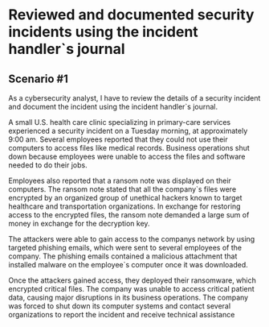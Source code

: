 # Reviewed and documented security incidents using the incident handler`s journal

## Scenario #1

As a cybersecurity analyst, I have to review the details of a security incident and document the incident using the incident handler`s journal.

A small U.S. health care clinic specializing in primary-care services experienced a security incident on a Tuesday morning, at approximately 9:00 am. Several employees reported that they could not use their computers to access files like medical records. Business operations shut down because employees were unable to access the files and software needed to do their jobs.

Employees also reported that a ransom note was displayed on their computers. The ransom note stated that all the company`s files were encrypted by an organized group of unethical hackers known to target healthcare and transportation organizations. In exchange for restoring access to the encrypted files, the ransom note demanded a large sum of money in exchange for the decryption key.

The attackers were able to gain access to the companys network by using targeted phishing emails, which were sent to several employees of the company. The phishing emails contained a malicious attachment that installed malware on the employee`s computer once it was downloaded.

Once the attackers gained access, they deployed their ransomware, which encrypted critical files. The company was unable to access critical patient data, causing major disruptions in its business operations. The company was forced to shut down its computer systems and contact several organizations to report the incident and receive technical assistance
